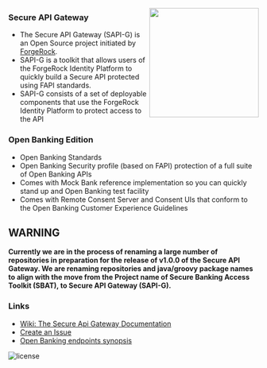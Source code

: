 [<img src="https://avatars.githubusercontent.com/u/2592818?s=200&v=4" align="right" width="220px"/>](https://developer.forgerock.com/)
### Secure API Gateway
- The Secure API Gateway (SAPI-G) is an Open Source project initiated by [ForgeRock](https://www.forgerock.com/).
- SAPI-G is a toolkit that allows users of the ForgeRock Identity Platform to quickly build a Secure API protected using FAPI standards. 
- SAPI-G consists of a set of deployable components that use the ForgeRock Identity Platform to protect access to the API

### Open Banking Edition
- Open Banking Standards
- Open Banking Security profile (based on FAPI) protection of a full suite of Open Banking APIs
- Comes with Mock Bank reference implementation so you can quickly stand up and Open Banking test facility
- Comes with Remote Consent Server and Consent UIs that conform to the Open Banking Customer Experience Guidelines

## WARNING
**Currently we are in the process of renaming a large number of repositories in preparation for the release of v1.0.0 of the Secure API Gateway. We are renaming repositories and java/groovy package names to align with the move from the Project name of Secure Banking Access Toolkit (SBAT), to Secure API Gateway (SAPI-G).**

### Links
- [Wiki: The Secure Api Gateway Documentation](https://github.com/SecureAPIGateway/SecureApiGateway/wiki)
- [Create an Issue](https://github.com/SecureAPIGateway/SecureApiGateway/issues/new/choose)
- [Open Banking endpoints synopsis](https://github.com/SecureAPIGateway/SecureApiGateway)

![license](https://img.shields.io/github/license/ACRA/acra.svg)

